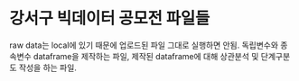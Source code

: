 # 강서구 빅데이터 공모전 파일들
raw data는 local에 있기 때문에 업로드된 파일 그대로 실행하면 안됨. 
독립변수와 종속변수 dataframe을 제작하는 파일,
제작된 dataframe에 대해 상관분석 및 단계구분도 작성을 하는 파일.
